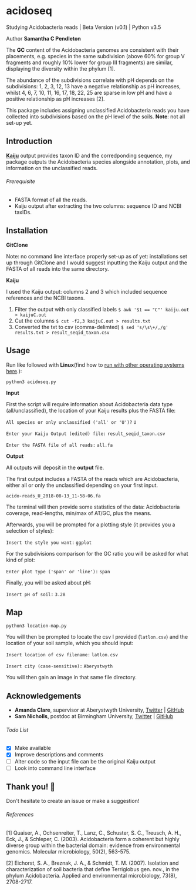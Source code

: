 # acidoseq

Studying Acidobacteria reads | Beta Version (v0.1) | Python v3.5

Author __Samantha C Pendleton__

The **GC** content of the Acidobacteria genomes are consistent with their placements, e.g. species in the same subdivision (above 60\% for group V fragments and roughly 10\% lower for group III fragments) are similar, displaying the diversity within the phylum [1].

The abundance of the subdivisions correlate with pH depends on the subdivisions: 1, 2, 3, 12, 13 have a negative relationship as pH increases, whilst 4, 6, 7, 10, 11, 16, 17, 18, 22, 25 are sparse in low pH and have a positive relationship as pH increases [2].

This package includes assigning unclassified Acidobacteria reads you have collected into subdivisions based on the pH level of the soils. **Note**: not all set-up yet.

## Introduction
[**Kaiju**](http://kaiju.binf.ku.dk) output provides taxon ID and the corredponding sequence, my package outputs the Acidobacteria species alongside annotation, plots, and information on the unclassified reads.

###### Prerequisite
- FASTA format of all the reads.
- Kaiju output after extracting the two columns: sequence ID and NCBI taxIDs.

## Installation

**GitClone**

Note: no command line interface properly set-up as of yet: installations set up through GitClone and I would suggest inputting the Kaiju output and the FASTA of all reads into the same directory.

**Kaiju**

I used the Kaiju output: columns 2 and 3 which included sequence references and the NCBI taxons.

1. Filter the output with only classified labels	`$ awk '$1 == "C"' kaiju.out > kaijuC.out`
2. Cut the columns					`$ cut -f2,3 kaijuC.out > results.txt`
3. Converted the txt to csv (comma-delimted)		`$ sed 's/\s\+/,/g' results.txt > result_seqid_taxon.csv`

## Usage
Run like followed with **Linux**(find how to [run with other operating systems here](https://en.wikibooks.org/wiki/Python_Programming/Creating_Python_Programs).):

`python3 acidoseq.py`

**Input**

First the script will require information about Acidobacteria data type (all/unclassified), the location of your Kaiju results plus the FASTA file:

`All species or only unclassified ('all' or 'U')?` `U`

`Enter your Kaiju Output (edited) file:` `result_seqid_taxon.csv`

`Enter the FASTA file of all reads:` `all.fa`

**Output**

All outputs will deposit in the **output** file.

The first output includes a FASTA of the reads which are Acidobacteria, either all or only the unclassified depending on your first input. 

`acido-reads_U_2018-08-13_11-58-06.fa`

The terminal will then provide some statistics of the data: Acidobacteria coverage, read-lengths, min/max of AT/GC, plus the means.

Afterwards, you will be prompted for a plotting style (it provides you a selection of styles):

`Insert the style you want:` `ggplot`

For the subdivisions comparison for the GC ratio you will be asked for what kind of plot:

`Enter plot type ('span' or 'line'):` `span`

Finally, you will be asked about pH:

`Insert pH of soil:` `3.28`


## Map
`python3 location-map.py`

You will then be prompted to locate the csv I provided (`latlon.csv`) and the location of your soil sample, which you should input:

`Insert location of csv filename:` `latlon.csv`

`Insert city (case-sensitive):` `Aberystwyth`

You will then gain an image in that same file directory.

## Acknowledgements
* **Amanda Clare**, supervisor at Aberystwyth University, [Twitter](https://twitter.com/afcaber) | [GitHub](https://github.com/amandaclare)
* **Sam Nicholls**, postdoc at Birmingham University, [Twitter](https://twitter.com/samstudio8) | [GitHub](https://github.com/SamStudio8)

###### Todo List
- [x] Make available
- [x] Improve descriptions and comments
- [ ] Alter code so the input file can be the original Kaiju output
- [ ] Look into command line interface

## Thank you! :seedling:

Don't hesitate to create an issue or make a suggestion!

###### References
[1] Quaiser, A., Ochsenreiter, T., Lanz, C., Schuster, S. C., Treusch, A. H., Eck, J., & Schleper, C. (2003). Acidobacteria form a coherent but highly diverse group within the bacterial domain: evidence from environmental genomics. Molecular microbiology, 50(2), 563-575.

[2] Eichorst, S. A., Breznak, J. A., & Schmidt, T. M. (2007). Isolation and characterization of soil bacteria that define Terriglobus gen. nov., in the phylum Acidobacteria. Applied and environmental microbiology, 73(8), 2708-2717.
